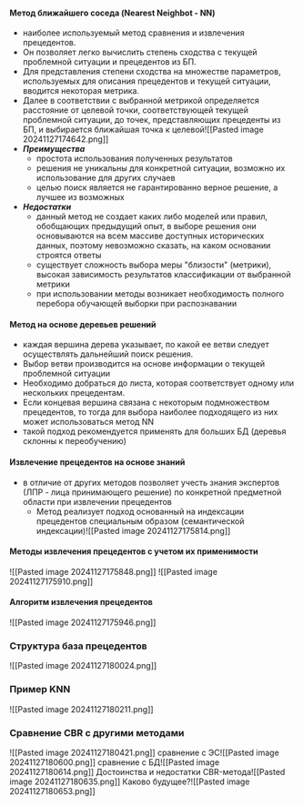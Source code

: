 #### Метод ближайшего соседа (Nearest Neighbot - NN)
- наиболее используемый метод сравнения и извлечения прецедентов. 
- Он позволяет легко вычислить степень сходства с текущей проблемной ситуации и прецедентов из БП. 
- Для представления степени сходства на множестве параметров, используемых для описания прецедентов и текущей ситуации, вводится некоторая метрика. 
- Далее в соответствии с выбранной метрикой определяется расстояние от целевой точки, соответствующей текущей проблемной ситуации, до точек, представляющих прецеденты из БП, и выбирается ближайшая точка к целевой![[Pasted image 20241127174642.png]]
- ***Преимущества***
	- простота использования полученных результатов
	- решения не уникальны для конкретной ситуации, возможно их использование для других случаев
	- целью поиск является не гарантированно верное решение, а лучшее из возможных
- ***Недостатки***
	- данный метод не создает каких либо моделей или правил, обобщающих предыдущий опыт, в выборе решения они основываются на всем массиве доступных исторических данных, поэтому невозможно сказать, на каком основании строятся ответы
	- существует сложность выбора меры "близости" (метрики), высокая зависимость результатов классификации от выбранной метрики
	- при использовании методы возникает необходимость полного перебора обучающей выборки при распознавании
#### Метод на основе деревьев решений
- каждая вершина дерева указывает, по какой ее ветви следует осуществлять дальнейший поиск решения. 
- Выбор ветви производится на основе информации о текущей проблемной ситуации
- Необходимо добраться до листа, которая соответствует одному или нескольких прецедентам.
- Если концевая вершина связана с некоторым подмножеством прецедентов, то тогда для выбора наиболее подходящего из них может использоваться метод NN
- такой подход рекомендуется применять для больших БД (деревья склонны к переобучению)
#### Извлечение прецедентов на основе знаний
- в отличие от других методов позволяет учесть знания экспертов (ЛПР - лица принимающего решение) по конкретной предметной области при извлечении прецедентов
	- Метод реализует подход основанный на индексации прецедентов специальным образом (семантической индексации)![[Pasted image 20241127175814.png]]
#### Методы извлечения прецедентов с учетом их применимости
![[Pasted image 20241127175848.png]]
![[Pasted image 20241127175910.png]]
#### Алгоритм извлечения прецедентов
![[Pasted image 20241127175946.png]]
### Структура база прецедентов
![[Pasted image 20241127180024.png]]
### Пример KNN
![[Pasted image 20241127180211.png]]

### Сравнение CBR с другими методами
![[Pasted image 20241127180421.png]]
сравнение с ЭС![[Pasted image 20241127180600.png]]
сравнение с БД![[Pasted image 20241127180614.png]]
Достоинства и недостатки CBR-метода![[Pasted image 20241127180635.png]]
Каково будущее?![[Pasted image 20241127180653.png]]

